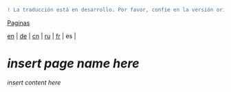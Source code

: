 ```diff
! La traducción está en desarrollo. Por favor, confíe en la versión original en inglés. 
```

[Paginas](https://github.com/syncloud/docs/blob/master/es/index.md)

[en](https://github.com/syncloud/platform/wiki/Accounts) | 
[de](https://github.com/syncloud/docs/blob/master/de/content/Accounts.md) | 
[cn](https://github.com/syncloud/docs/blob/master/cn/content/Accounts.md) | 
[ru](https://github.com/syncloud/docs/blob/master/ru/content/Accounts.md) | 
[fr](https://github.com/syncloud/docs/blob/master/fr/content/Accounts.md) | 
es | 

# *insert page name here*

*insert content here*
